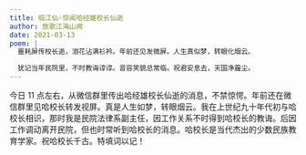 ```yaml
---
title: 临江仙·惊闻哈经雄校长仙逝
author: 放歌江海山阙
date: 2021-03-13
poem: |
  噩耗屏传校长逝，泪花沾满衫衿。年前还见发微屏。人生真似梦，转眼化烟云。

  犹记当年民院里，不时教诲谆谆。音容笑貌总常临。祝君安息去，天国净霾尘。
---
```


今日 11 点左右，从微信群里传出哈经雄校长仙逝的消息，不禁惊愕。年前还在微信群里见哈校长转发视屏。真是人生如梦，转眼烟云。我在上世纪九十年代初与哈校长相识，那时我是民院法律系副主任，因工作关系不时得到哈校长的教诲。后因工作调动离开民院，但也时常听到哈校长的消息。哈校长是当代杰出的少数民族教育学家。祝哈校长千古。特填词以记！
